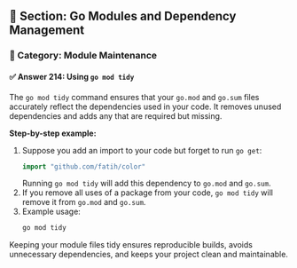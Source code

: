 ## 📘 Section: Go Modules and Dependency Management  
### 🔹 Category: Module Maintenance  
#### ✅ Answer 214: Using `go mod tidy`

The `go mod tidy` command ensures that your `go.mod` and `go.sum` files accurately reflect the dependencies used in your code. It removes unused dependencies and adds any that are required but missing.

**Step-by-step example:**

1. Suppose you add an import to your code but forget to run `go get`:
   ```go
   import "github.com/fatih/color"
   ```
   Running `go mod tidy` will add this dependency to `go.mod` and `go.sum`.
2. If you remove all uses of a package from your code, `go mod tidy` will remove it from `go.mod` and `go.sum`.
3. Example usage:
   ```bash
   go mod tidy
   ```

Keeping your module files tidy ensures reproducible builds, avoids unnecessary dependencies, and keeps your project clean and maintainable.
